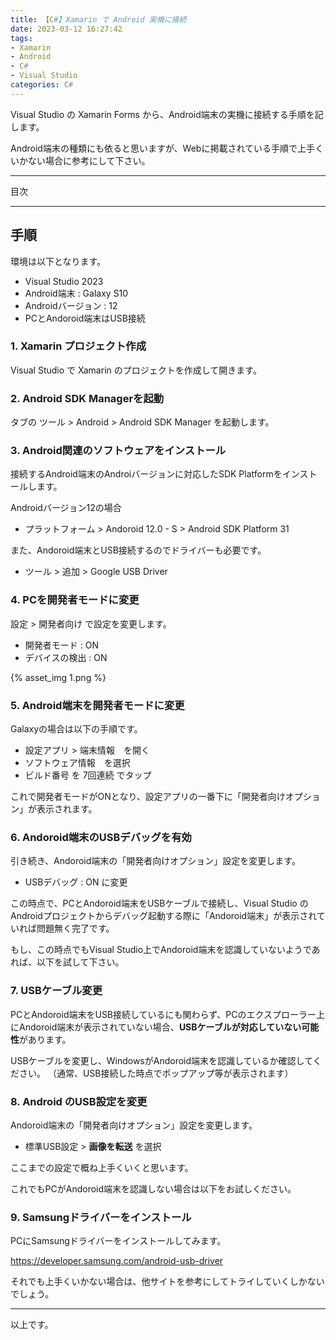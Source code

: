 ```yaml
---
title: 【C#】Xamarin で Android 実機に接続
date: 2023-03-12 16:27:42
tags:
- Xamarin
- Android
- C#
- Visual Studio
categories: C#
---
```


Visual Studio の Xamarin Forms から、Android端末の実機に接続する手順を記します。

Android端末の種類にも依ると思いますが、Webに掲載されている手順で上手くいかない場合に参考にして下さい。

___
目次
<!-- toc -->
___

## 手順

環境は以下となります。

- Visual Studio 2023
- Android端末 : Galaxy S10
- Androidバージョン : 12
- PCとAndoroid端末はUSB接続

### 1. Xamarin プロジェクト作成

Visual Studio で Xamarin のプロジェクトを作成して開きます。

### 2. Android SDK Managerを起動

タブの ツール > Android > Android SDK Manager を起動します。

### 3. Android関連のソフトウェアをインストール

接続するAndroid端末のAndroiバージョンに対応したSDK Platformをインストールします。

Androidバージョン12の場合
- プラットフォーム > Andoroid 12.0 - S > Android SDK Platform 31

また、Andoroid端末とUSB接続するのでドライバーも必要です。
- ツール > 追加 > Google USB Driver

### 4. PCを開発者モードに変更

設定 > 開発者向け で設定を変更します。
- 開発者モード : ON
- デバイスの検出 : ON

{% asset_img 1.png %}

### 5. Android端末を開発者モードに変更

Galaxyの場合は以下の手順です。

- 設定アプリ > 端末情報　を開く
- ソフトウェア情報　を選択
- ビルド番号 を 7回連続 でタップ

これで開発者モードがONとなり、設定アプリの一番下に「開発者向けオプション」が表示されます。

### 6. Andoroid端末のUSBデバッグを有効

引き続き、Andoroid端末の「開発者向けオプション」設定を変更します。
- USBデバッグ : ON に変更

この時点で、PCとAndoroid端末をUSBケーブルで接続し、Visual Studio の Androidプロジェクトからデバッグ起動する際に「Andoroid端末」が表示されていれば問題無く完了です。

もし、この時点でもVisual Studio上でAndoroid端末を認識していないようであれば、以下を試して下さい。

### 7. USBケーブル変更

PCとAndoroid端末をUSB接続しているにも関わらず、PCのエクスプローラー上にAndoroid端末が表示されていない場合、**USBケーブルが対応していない可能性**があります。

USBケーブルを変更し、WindowsがAndoroid端末を認識しているか確認してください。
（通常、USB接続した時点でポップアップ等が表示されます）

### 8. Android のUSB設定を変更

Andoroid端末の「開発者向けオプション」設定を変更します。
- 標準USB設定 > **画像を転送** を選択

ここまでの設定で概ね上手くいくと思います。

これでもPCがAndoroid端末を認識しない場合は以下をお試しください。

### 9. Samsungドライバーをインストール
PCにSamsungドライバーをインストールしてみます。

https://developer.samsung.com/android-usb-driver

それでも上手くいかない場合は、他サイトを参考にしてトライしていくしかないでしょう。
___

以上です。



